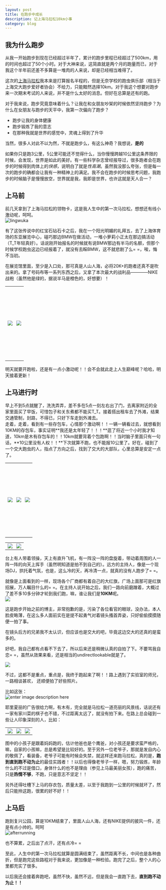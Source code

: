```yaml
---
layout: post
title: 在跑步中成长
description: 记上海马拉松10km小事
category: blog
---
```

我为什么跑步
--------
从我一开始跑步到现在已经超过半年了，累计的跑步里程已经超过了500km，用的时间也超过了50个小时。对于大神来说，这简直就是两个月的跑量而已，对于我这个半年前还差不多算是一堆肉的人来说，却是已经相当难得了。  
  
这次的[上海马拉松][]我本来是打算报名半程的，但是无奈学校的跑虫俱乐部（相当于上海交大跑步爱好者协会）不给力，只能黯然选择10km。对于我这个想要对跑步来一次期末考试的人来说，并不是什么太好的消息。但好在总算是还有的跑。  
  
对于我来说，跑步究竟意味着什么？让我在和女朋友吵架的时候依然坚持跑步？为什么在女朋友与跑步的天平中，我第一次偏向了跑步？  

*   跑步让我的身体健康
*   跑步锻炼了我的意志
*   在那种我就是世界的感觉中，灵魂上得到了升华  
  
当然，很多人对此不以为然，不就是跑步么，有这么神奇？我想说，**是的**  
  
如果你只是跑3公里，5公里可能还不觉得什么，当你慢慢跨越10公里这条界限的时候，会发现，世界是如此的美好。有一些科学杂志曾经报导过，很多跑者会在跑步的时候得到肉体上的*快感*，说明白了就是*性高潮*。虽然我没那么夸张，但是每一次的跑步的确都会让我有一种精神上的满足。我不会在跑步的时候思考问题，我跑步的时候脑子是慢慢放空，世界就是我，我即是世界，也许这就是天人合一？  
  
上马前
---------
  
前几天拿到了上海马拉松的领物卡，这是我人生中的第一次马拉松，想想还有线小激动呢，呵呵。  
![lingwuka][1]

有了这张传说中的红宝石钻石卡之后，我在一个阳光明媚的礼拜五，去了上海体育场的东亚展览中心，碰巧那边BMW在做活动，一堆小萝莉小正太在那边搞活动（T_T年轻真好）。话说刚开始报名的时候就有说BMW那边有半马的名额，但那个时候学校跑虫这边已经报着了，就没有去睬BMW，这不就悲剧了么= =，唉，悔不当初。  
  
在展览馆里面，至少是入口处，那可真是人山人海，必将20K+的跑者还真不是吹出来的。拿了号码布等一系列东西之后，又拿了本次最大的战利品————NIKE战袍（虽然他是绿的，据说半马是橙色的，好想要）！  
<table frame=void>
    <tr style="height: 240px">
        <td><img src="https://lh4.googleusercontent.com/-ECY_sgteeCE/UpncNzYTr5I/AAAAAAAABdE/m6LkhIzlT10/2013-11-29+17.58.19.jpg"></td>
        <td style="padding-left: 4px"><img src="https://lh5.googleusercontent.com/-FkbgULkEmkA/UpnbrAg3tQI/AAAAAAAABck/9yAP67FJSk8/2013-11-29+18.02.31.jpg"></td>
    </tr>
</table>

明天就要开跑啦，还是有一点小激动呢！！会不会就此走上人生巅峰呢？哈哈，明天接着更新！

  
上马进行时
-------------  
早上不到5点就醒了，洗洗弄弄，差不多在5点一刻左右出了门，去离家附近的全家里面买了早饭，可惜包子和关东煮都不能买T_T。接着搭出租车去了外滩，结果交通管制，封路，不得已，只好下车走到外滩去。  
走着，走着，看到有一些存包车，心情那个激动啊！！一辆一辆看过去，就想看到10KM的存包车，事实证明**我还是太年轻了！！！**逛了将近一个小时我才知道，10km是木有存包车的！！10km就要背着个包跑啊！！当时脑子里面只有一句话，**10公里没有人权！！**下次就算不跑，也不能报10公里了。好在，碰到了一个交大跑虫的人，指点了方向之后，找到了交大的大部队，心里总算是安定一点了。  

<table frame=void>
    <tr style="height: 240px">
        <td><img src="https://lh6.googleusercontent.com/EwJz56XFtnULhLPLwKeotJrccOKh5TEJHpCp7LVQQsE=s320"></td>
        <td style="padding-left: 4px"><img src="https://lh6.googleusercontent.com/ve-am67ldXAYlPksOad1koLLglSjsN9pk-UJd_YrU40=s320"></td>
        <td style="padding-left: 4px"><img src="https://lh5.googleusercontent.com/THu336CJpvNuUlHIZm96-ec-UBwZYebHux2eaHDRxMQ=s320"></td>
    </tr>
</table>
<table frame=void>
    <tr>
        <td><img src="https://lh4.googleusercontent.com/pYdnI3iYoSwpR_Vs5Mbm4J1eSdrNpHLPx9k_6twaqcE=s300"></td>
        <td style="padding-left: 4px"><img src="https://lh4.googleusercontent.com/QIUXCPKN-kzg9ja1zBN6kO5C6o5VIhtYBZYKoOLN94Y=s300"></td>
    </tr>
</table>
台上有人带着领操，天上有直升飞机，有一阵没一阵的盘旋着，带动着周围的人一阵一阵的向天上挥手（虽然明知道是拍不到自己的）。远方的主持人，像是一个现场DJ，拱托着气氛，也是，这么冷的天，再冷清一点，就真的没有人跑步了= =。  
  
就像是上面看到的一样，现场各个厂商都有着自己的大红旗，广场上面那可是红旗招展，万人瞩目什么的= =。在主持人说开始之后，我们一路向前磨蹭着，大概过了差不多10多分钟才轮到我们跑，嘛，谁让我们是**10KM**呢。  
<img src="https://lh6.googleusercontent.com/dyIvNcjZK7SbmseFqv6zPAAP8Vye7CRCI-2Ckto6mEI=s360">

这是跑步开始之前的博主，非常抱歉的是，污染了各位看官的眼球，没办法，本人脸皮略薄，在这么多人面前实在是提不起勇气对着镜头搔首弄姿，只好偷偷摸摸随便一拍了事。  
  
在镜头后方的兄弟我不太认识，但应该也是交大的吧，毕竟这边交大的还真的是蛮多的。  
  
好吧，我自己都有点看不下去了，所以后来还是稍微认真的自拍了下。不要骂我自恋= =，虽然从效果来看，还是相当的undirectlookable就是了。
  
<img src="https://lh3.googleusercontent.com/-Ap6CHTM8B_E/Upw0leBtQrI/AAAAAAAABjc/4upPWTpGL-o/s360/2013-12-01+07.11.01.jpg">  
  
不过，这都不是重点，重点是，我终于跑起来了啊！！路上遇到了实验室的师兄，一路相谈甚欢， 还顺便拍了好些照片。  
  
比如这张：  
![enter image description here][2]
  
耶里夏丽的广告很给力啊，有木有，完全就是马拉松一道亮丽的风景线，话说还有一家有家川菜的棋子也不错，不过距离太远了，就没有拍下来。在路上总会碰到一些让人印象深刻的人，比如：
<table frame=void>
    <tr>
        <td><img src="https://lh5.googleusercontent.com/TIlhPXVotmAkFZwohVnj-EunC2OAuvwC0mnyHN6Dz9Y=s320"></td>
        <td style="padding-left: 4px"><img  src="https://lh5.googleusercontent.com/3OIjZGKDxh8ZQ7pVHlk8hw8qLdbLEPqYLqrtI6u7yjA=s320"></td>
        <td style="padding-left: 4px"><img  src="https://lh5.googleusercontent.com/Qcme-p2Veqi8vSP6uiTU6RlDQ5nl6X3HL__czuIOXlE=s320"></td>
    </tr>
</table>  
  
图中的小孩子是跟着妈妈跑的，估计他爸也是个鹰爸，对小孩还是要求蛮严格的，嘛，自家的小孩嘛，总是希望是比较好的。至于另外一位老爷子，那就是发自内心的敬佩了，看装备，老爷子可能有时候会失禁，就这样还来跑马拉松，真的是，**跑到直到跑不动为止**的最佳实践者！！以后也得像老爷子一样，嗯，努力锻炼，年龄什么的不过是借口，身体什么的也不是理由（参见上马最美丽女孩），跑的痛苦，只是**热情不够**，不跑，只是意志不坚定！！  
  
另外还得吐槽下上马的存衣包，质量太差，以至于我跑到一公里的时候就坏了，然后只能拎这跑，很累的好不好！！  
  
上马后
-----------  
跑到复兴公园，算是10KM结束了，里面人山人海，还有NIKE提供的披风一件，还是有点小帅的。呵呵  
![afterrunning][3]  
  
也不算累，之后出了点汗，还有点冷= =  
  
至此，人生中的第一次马拉松就算是圆满结束了，虽然距离不长，中间也是各种曲折，但是跑完这些路程对于我来说，更加像是一种检验。跑完了之后，整个人的心里都充实了很多。  
  
以后我还会接着奔跑吧，虽然不快，虽然不远，但是我会一直跑下去，**直到跑不动为止！！**
  


[上海马拉松]: www.shmarathon.com/


  [1]: https://lh6.googleusercontent.com/C45Xu9wMxspmhFdbB7DIBFxjSQFPdJylTqkUr_5txLA=s360
  [2]: https://lh4.googleusercontent.com/nCRRugUXODT3La0_nhBLSP2sjLFBlwOIcEfRClYbAHA=s360
  [3]: https://lh5.googleusercontent.com/-sOnEA4PKGeIu4KXtj7LtiiyD16En-gRrcEN_eFuuaY=s360
